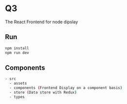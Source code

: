 # Q3
The React Frontend for node dipslay

## Run
``` bash 
npm install
npm run dev
```

## Components
``` bash
- src
  - assets
  - components (Frontend Display on a component basis)
  - store (Data store with Redux)
  - types
```
